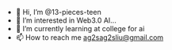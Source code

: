 - 👋 Hi, I’m @13-pieces-teen
- 👀 I’m interested in Web3.0 AI...
- 🌱 I’m currently learning at college for ai
- 📫 How to reach me ag2sag2sliu@gmail.com

<!---
13-pieces-teen/13-pieces-teen is a ✨ special ✨ repository because its `README.md` (this file) appears on your GitHub profile.
You can click the Preview link to take a look at your changes.
--->
